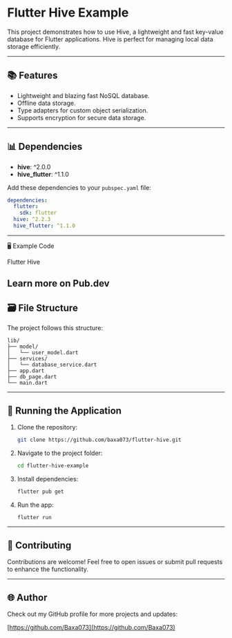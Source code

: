 # Flutter Hive Example

This project demonstrates how to use Hive, a lightweight and fast key-value database for Flutter applications. Hive is perfect for managing local data storage efficiently.

---

## 📚 Features
- Lightweight and blazing fast NoSQL database.
- Offline data storage.
- Type adapters for custom object serialization.
- Supports encryption for secure data storage.

---

## 📊 Dependencies
- **hive**: ^2.0.0
- **hive_flutter**: ^1.1.0

Add these dependencies to your `pubspec.yaml` file:

```yaml
dependencies:
  flutter:
    sdk: flutter
  hive: ^2.2.3
  hive_flutter: ^1.1.0
```

---

🖥 Example Code

Flutter Hive

Learn more on Pub.dev
---

## 🗃️ File Structure
The project follows this structure:

```plaintext
lib/
├── model/
│   └── user_model.dart
├── services/
│   └── database_service.dart
├── app.dart
├── db_page.dart
└── main.dart
```


---

## 🚀 Running the Application
1. Clone the repository:
   ```bash
   git clone https://github.com/baxa073/flutter-hive.git
   ```
2. Navigate to the project folder:
   ```bash
   cd flutter-hive-example
   ```
3. Install dependencies:
   ```bash
   flutter pub get
   ```
4. Run the app:
   ```bash
   flutter run
   ```

---

## 🔧 Contributing
Contributions are welcome! Feel free to open issues or submit pull requests to enhance the functionality.

---

## 🌐 Author
Check out my GitHub profile for more projects and updates:

[https://github.com/Baxa073](https://github.com/Baxa073)

